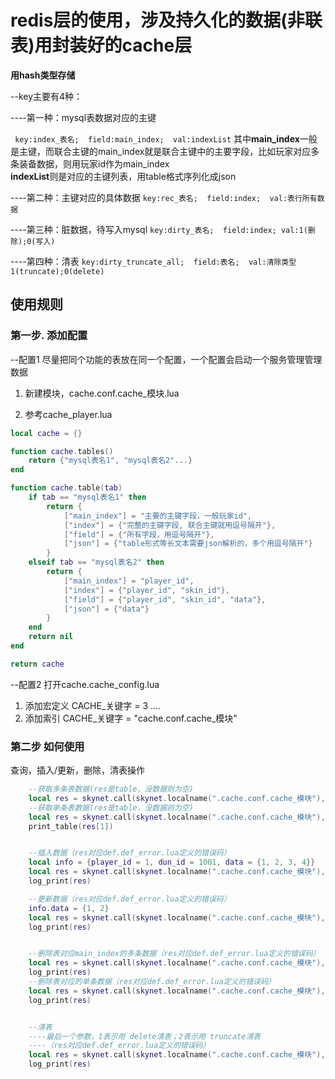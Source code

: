 # redis层的使用，涉及持久化的数据(非联表)用封装好的cache层

**用hash类型存储**  

--key主要有4种：  

----第一种：mysql表数据对应的主键  

`` key:index_表名;  field:main_index;  val:indexList``
其中**main_index**一般是主键，而联合主键的main_index就是联合主键中的主要字段，比如玩家对应多条装备数据，则用玩家id作为main_index  
**indexList**则是对应的主键列表，用table格式序列化成json

----第二种：主键对应的具体数据
``key:rec_表名;  field:index;  val:表行所有数据``

----第三种：脏数据，待写入mysql
``key:dirty_表名;  field:index; val:1(删除);0(写入)``

----第四种：清表
``key:dirty_truncate_all;  field:表名;  val:清除类型1(truncate);0(delete)``

## 使用规则
### 第一步. 添加配置

--配置1
尽量把同个功能的表放在同一个配置，一个配置会启动一个服务管理管理数据

1. 新建模块，cache.conf.cache_模块.lua

2. 参考cache_player.lua
```lua
local cache = {}

function cache.tables()
    return {"mysql表名1", "mysql表名2"...}
end

function cache.table(tab)
    if tab == "mysql表名1" then
        return {
            ["main_index"] = "主要的主键字段，一般玩家id",
            ["index"] = {"完整的主键字段, 联合主键就用逗号隔开"},
            ["field"] = {"所有字段，用逗号隔开"},
            ["json"] = {"table形式等长文本需要json解析的，多个用逗号隔开"}
        }
    elseif tab == "mysql表名2" then
        return {
            ["main_index"] = "player_id",
            ["index"] = {"player_id", "skin_id"},
            ["field"] = {"player_id", "skin_id", "data"},
            ["json"] = {"data"}
        }       
    end
    return nil
end

return cache
```

--配置2 
打开cache.cache_config.lua

1. 添加宏定义
    CACHE_关键字 = 3
    ....
2. 添加索引
    CACHE_关键字 = "cache.conf.cache_模块"

### 第二步 如何使用

查询，插入/更新，删除，清表操作
```lua
    --获取多条表数据(res是table，没数据则为空)
    local res = skynet.call(skynet.localname(".cache.conf.cache_模块"), "lua", "fetch", "mysql表名", "main_index字段值")
    --获取单条表数据(res是table，没数据则为空)
    local res = skynet.call(skynet.localname(".cache.conf.cache_模块"), "lua", "fetch", "mysql表名", "main_index字段值")
    print_table(res[1])


    --插入数据（res对应def.def_error.lua定义的错误码）
    local info = {player_id = 1, dun_id = 1001, data = {1, 2, 3, 4}}
    local res = skynet.call(skynet.localname(".cache.conf.cache_模块"), "lua", "replace", "mysql表名", info)
    log_print(res)

    --更新数据（res对应def.def_error.lua定义的错误码）
    info.data = {1, 2}
    local res = skynet.call(skynet.localname(".cache.conf.cache_模块"), "lua", "replace", "mysql表名", info)
    log_print(res)   


    --删除表对应main_index的多条数据（res对应def.def_error.lua定义的错误码）
    local res = skynet.call(skynet.localname(".cache.conf.cache_模块"), "lua", "delete", "mysql表名", "main_index字段值", "all")
    log_print(res)
    --删除表对应的单条数据（res对应def.def_error.lua定义的错误码）
    local res = skynet.call(skynet.localname(".cache.conf.cache_模块"), "lua", "delete", "mysql表名", "main_index字段值", {"index的字段值1", "index的字段值2"})
    log_print(res)


    --清表 
    ----最后一个参数，1表示用 delete清表；2表示用 truncate清表
    ----（res对应def.def_error.lua定义的错误码）
    local res = skynet.call(skynet.localname(".cache.conf.cache_模块"), "lua", "delete_all", "mysql表名", 1)
    log_print(res)
```